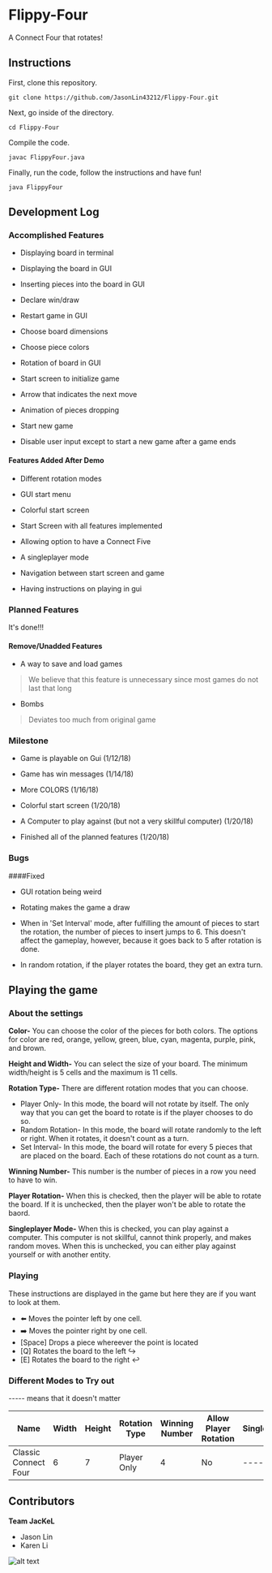 # Flippy-Four

A Connect Four that rotates!


## Instructions

First, clone this repository.

```
git clone https://github.com/JasonLin43212/Flippy-Four.git
```

Next, go inside of the directory.

```
cd Flippy-Four
```

Compile the code.

```
javac FlippyFour.java
```

Finally, run the code, follow the instructions and have fun!

```
java FlippyFour
```

## Development Log

### Accomplished Features

* Displaying board in terminal

* Displaying the board in GUI

* Inserting pieces into the board in GUI

* Declare win/draw

* Restart game in GUI

* Choose board dimensions

* Choose piece colors

* Rotation of board in GUI

* Start screen to initialize game

* Arrow that indicates the next move

* Animation of pieces dropping

* Start new game

* Disable user input except to start a new game after a game ends

#### Features Added After Demo

* Different rotation modes

* GUI start menu

* Colorful start screen

* Start Screen with all features implemented

* Allowing option to have a Connect Five

* A singleplayer mode

* Navigation between start screen and game

* Having instructions on playing in gui

### Planned Features
It's done!!!
#### Remove/Unadded Features

* A way to save and load games
> We believe that this feature is unnecessary since most games do not last that long

* Bombs
> Deviates too much from original game

### Milestone

* Game is playable on Gui (1/12/18)

* Game has win messages (1/14/18)

* More COLORS (1/16/18)

* Colorful start screen (1/20/18)

* A Computer to play against (but not a very skillful computer) (1/20/18)

* Finished all of the planned features (1/20/18)

### Bugs

####Fixed

* GUI rotation being weird

* Rotating makes the game a draw

* When in 'Set Interval' mode, after fulfilling the amount of pieces to start the rotation, the number of pieces to insert jumps to 6. This doesn't affect the gameplay, however, because it goes back to 5 after rotation is done.

* In random rotation, if the player rotates the board, they get an extra turn.

## Playing the game

### About the settings

**Color-** You can choose the color of the pieces for both colors. The options for color are red, orange, yellow, green, blue, cyan, magenta, purple, pink, and brown.

**Height and Width-** You can select the size of your board. The minimum width/height is 5 cells and the maximum is 11 cells.

**Rotation Type-** There are different rotation modes that you can choose.
* Player Only- In this mode, the board will not rotate by itself. The only way that you can get the board to rotate is if the player chooses to do so.
* Random Rotation- In this mode, the board will rotate randomly to the left or right. When it rotates, it doesn't count as a turn.
* Set Interval- In this mode, the board will rotate for every 5 pieces that are placed on the board. Each of these rotations do not count as a turn.

**Winning Number-** This number is the number of pieces in a row you need to have to win.

**Player Rotation-** When this is checked, then the player will be able to rotate the board. If it is unchecked, then the player won't be able to rotate the baord.

**Singleplayer Mode-** When this is checked, you can play against a computer. This computer is not skillful, cannot think properly, and makes random moves. When this is unchecked, you can either play against yourself or with another entity.

### Playing

These instructions are displayed in the game but here they are if you want to look at them.

* ⬅️ Moves the pointer left by one cell.
* ➡️ Moves the pointer right by one cell.
* [Space] Drops a piece whereever the point is located
* [Q] Rotates the board to the left ↪️
* [E] Rotates the board to the right ↩️

### Different Modes to Try out
----- means that it doesn't matter

Name|Width|Height|Rotation Type|Winning Number|Allow Player Rotation|Singleplayer
----|----|----|----|----|----|----
Classic Connect Four|6|7|Player Only|4|No|-----

## Contributors
**Team JacKeL**
* Jason Lin
* Karen Li



![alt text](http://www.krugerpark.co.za/images/1jackal-gc590a.jpg "A Jackel")
